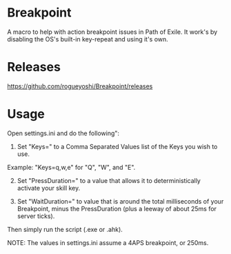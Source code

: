 # Breakpoint
A macro to help with action breakpoint issues in Path of Exile. It work's by disabling the OS's built-in key-repeat and using it's own.

# Releases
https://github.com/rogueyoshi/Breakpoint/releases

# Usage
Open settings.ini and do the following":

1. Set "Keys=" to a Comma Separated Values list of the Keys you wish to use.

Example: "Keys=q,w,e" for "Q", "W", and "E".

2. Set "PressDuration=" to a value that allows it to deterministically activate your skill key.

3. Set "WaitDuration=" to value that is around the total milliseconds of your Breakpoint, minus the PressDuration (plus a leeway of about 25ms for server ticks).


Then simply run the script (.exe or .ahk).

NOTE: The values in settings.ini assume a 4APS breakpoint, or 250ms.
